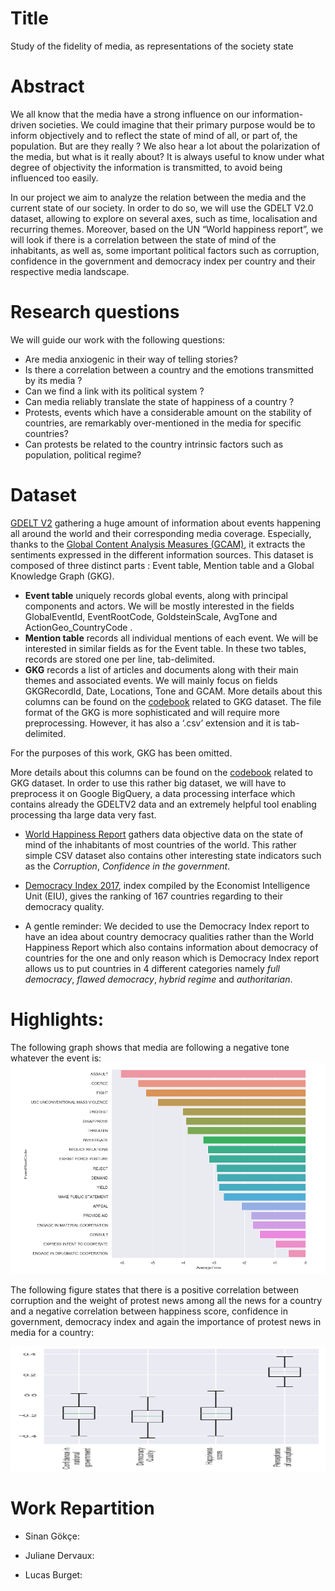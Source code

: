 # Title
Study of the fidelity of media, as representations of the society state

# Abstract
We all know that the media have a strong influence on our information-driven societies. We could imagine that their primary purpose would be to inform objectively and to reflect the state of mind of all, or part of, the population. But are they really ? We also hear a lot about the polarization of the media, but what is it really about?  It is always useful to know under what degree of objectivity the information is transmitted, to avoid being influenced too easily.

In our project we aim to analyze the relation between the media and the current state of our society. In order to do so, we will use the GDELT V2.0 dataset, allowing to explore on several axes, such as time, localisation and recurring themes. Moreover, based on the UN “World happiness report”, we will look if there is a correlation between the state of mind of the inhabitants, as well as, some important political factors such as corruption, confidence in the government and democracy index per country and their respective media landscape. 

# Research questions 
We will guide our work with the following questions: 
  - Are media anxiogenic in their way of telling stories? 
  - Is there a correlation between a country and the emotions transmitted by its media ? 
  - Can we find a link with its political system ? 
  - Can media reliably translate the state of happiness of a country ?  
  - Protests, events which have a considerable amount on the stability of countries, are remarkably over-mentioned in the media for specific countries?
  - Can protests be related to the country intrinsic factors such as population, political regime?  

# Dataset
[GDELT V2](https://www.gdeltproject.org/data.html#documentation) gathering a huge amount of information about events happening all around the world and their corresponding media coverage. Especially, thanks to the [Global Content Analysis Measures (GCAM)](http://blog.gdeltproject.org/introducing-the-global-content-analysis-measures-gcam/), it extracts the sentiments expressed in the different information sources. This dataset is composed of three distinct parts : Event table, Mention table and a Global Knowledge Graph (GKG).
  * **Event table** uniquely records global events, along with principal components and actors. We will be mostly interested in the fields GlobalEventId, EventRootCode, GoldsteinScale, AvgTone and ActionGeo_CountryCode .
* **Mention table** records all individual mentions of each event. We will be interested in similar fields as for the Event table.
In these two tables, records are stored one per line, tab-delimited.
* **GKG** records a list of articles and documents along with their main themes and associated events. We will mainly focus on fields GKGRecordId, Date, Locations, Tone and GCAM. More details about this columns can be found on the [codebook](http://data.gdeltproject.org/documentation/GDELT-Global_Knowledge_Graph_Codebook-V2.pdf)  related to GKG dataset.
The file format of the GKG is more sophisticated and will require more preprocessing. However, it has also a ‘.csv’ extension and it is tab-delimited.

For the purposes of this work, GKG has been omitted.

More details about this columns can be found on the [codebook](http://data.gdeltproject.org/documentation/GDELT-Global_Knowledge_Graph_Codebook-V2.pdf)  related to GKG dataset.
In order to use this rather big dataset, we will have to preprocess it on Google BigQuery, a data processing interface which contains already the GDELTV2 data and an extremely helpful tool enabling processing tha large data very fast.

  - [World Happiness Report](http://worldhappiness.report/) gathers data objective data on the state of mind of the inhabitants of most countries of the world. This rather simple CSV dataset also contains other interesting state indicators such as the  *Corruption*, *Confidence in the government*.

  - [Democracy Index 2017](https://en.wikipedia.org/wiki/Democracy_Index), index compiled by the Economist Intelligence Unit (EIU), gives the ranking of 167 countries regarding to their democracy quality. 

  - A gentle reminder: We decided to use the Democracy Index report to have an idea about country democracy qualities rather than the World Happiness Report which also contains information about democracy of countries for the one and only reason which is Democracy Index report allows us to put countries in 4 different categories namely *full democracy*, *flawed democracy*, *hybrid regime* and *authoritarian*.


# Highlights:
The following graph shows that media are following a negative tone whatever the event is:
![Average Tone](AvgTone.png)

The following figure states that there is a positive correlation between corruption and the weight of protest news among all the news for a country and a negative correlation between happiness score, confidence in government, democracy index and again the importance of protest news in media for a country:

<p align="center">
  <img width="600" height="200" src="protest-indicators.png">
</p>


# Work Repartition
  * Sinan Gökçe:

  * Juliane Dervaux:

  * Lucas Burget:  





